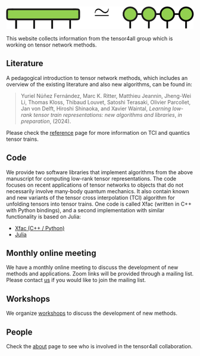 ![](tci.svg)

This website collects information from the tensor4all group which is working on tensor network methods.


## Literature

A pedagogical introduction to tensor network methods, which includes an overview of the existing literature and also new algorithms, can be found in:

> Yuriel Núñez Fernández, Marc K. Ritter, Matthieu Jeannin, Jheng-Wei Li, Thomas Kloss, Thibaud Louvet, Satoshi Terasaki, Olivier Parcollet, Jan von Delft, Hiroshi Shinaoka, and Xavier Waintal, 
> *Learning low-rank tensor train representations: new algorithms and libraries*, *in preparation*, (2024).

Please check the [reference](reference.html) page for more information on TCI and quantics tensor trains.

## Code

We provide two software libraries that implement algorithms from the above manuscript for computing low-rank tensor representations.
The code focuses on recent applications of tensor networks to objects that do not necessarily involve many-body quantum mechanics. 
It also contain known and new variants of the tensor cross interpolation (TCI) algorithm for unfolding tensors into tensor trains.
One code is called Xfac (written in C++ with Python bindings), and a second implementation with similar functionality is based on Julia:

* [Xfac (C++ / Python)](https://xfac.readthedocs.io/en/latest/intro.html)
* [Julia](julia.html)

## Monthly online meeting
We have a monthly online meeting to discuss the development of new methods and applications. Zoom links will be provided through a mailing list. Please contact [us](<mailto:h.shinaoka@gmail.com>) if you would like to join the mailing list.

## Workshops

We organize [workshops](workshop/index.html) to discuss the development of new methods.

## People

Check the [about](about.html) page to see who is involved in the tensor4all collaboration.
